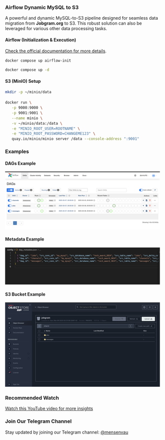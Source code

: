 ### Airflow Dynamic MySQL to S3

A powerful and dynamic MySQL-to-S3 pipeline designed for seamless data migration from **Jobgram.org** to S3. This robust solution can also be leveraged for various other data processing tasks.

#### Airflow (Initialization & Execution)

[Check the official documentation for more details](https://airflow.apache.org/docs/apache-airflow/stable/howto/docker-compose/index.html).

```bash
docker compose up airflow-init
```

```bash
docker compose up -d
```

#### S3 (MinIO) Setup

```bash
mkdir -p ~/minio/data

docker run \
   -p 9000:9000 \
   -p 9001:9001 \
   --name minio \
   -v ~/minio/data:/data \
   -e "MINIO_ROOT_USER=ROOTNAME" \
   -e "MINIO_ROOT_PASSWORD=CHANGEME123" \
   quay.io/minio/minio server /data --console-address ":9001"
```

### Examples

#### DAGs Example

![DAGs Example](./images/dags.png)

#### Metadata Example

![Metadata Example](./images/metadata.png)

#### S3 Bucket Example

![S3 Bucket Example](./images/s3%20bucket.png)

### Recommended Watch

[Watch this YouTube video for more insights](https://www.youtube.com/watch?v=K9AnJ9_ZAXE)

### Join Our Telegram Channel

Stay updated by joining our Telegram channel: [@mensenvau](https://t.me/mensenvau)
